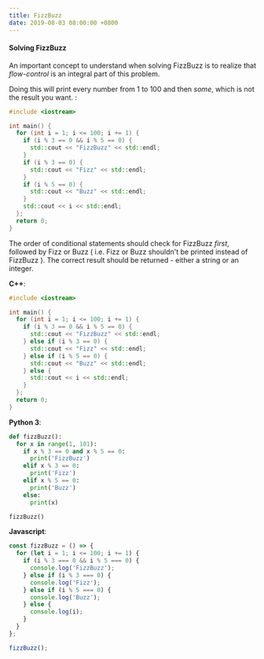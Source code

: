 ```yaml
---
title: FizzBuzz
date: 2019-08-03 08:00:00 +0800
---
```


#### Solving FizzBuzz

An important concept to understand when solving FizzBuzz is to realize that _flow-control_ is an integral part of this problem.

Doing this will print every number from 1 to 100 and then _some_, which is not the result you want. :

```cpp
#include <iostream>

int main() {
  for (int i = 1; i <= 100; i += 1) {
    if (i % 3 == 0 && i % 5 == 0) {
      std::cout << "FizzBuzz" << std::endl;
    }
    if (i % 3 == 0) {
      std::cout << "Fizz" << std::endl;
    }
    if (i % 5 == 0) {
      std::cout << "Buzz" << std::endl;
    }
    std::cout << i << std::endl;
  };
  return 0;
}
```

The order of conditional statements should check for FizzBuzz _first_, followed by Fizz or Buzz ( i.e. Fizz or Buzz shouldn't be printed instead of FizzBuzz ). The correct result should be returned - either a string or an integer.

**C++**:

```cpp
#include <iostream>

int main() {
  for (int i = 1; i <= 100; i += 1) {
    if (i % 3 == 0 && i % 5 == 0) {
      std::cout << "FizzBuzz" << std::endl;
    } else if (i % 3 == 0) {
      std::cout << "Fizz" << std::endl;
    } else if (i % 5 == 0) {
      std::cout << "Buzz" << std::endl;
    } else {
      std::cout << i << std::endl;
    }
  };
  return 0;
}
```

**Python 3**:

```python
def fizzBuzz():
  for x in range(1, 101):
    if x % 3 == 0 and x % 5 == 0:
      print('FizzBuzz')
    elif x % 3 == 0:
      print('Fizz')
    elif x % 5 == 0:
      print('Buzz')
    else:
      print(x)

fizzBuzz()
```

**Javascript**:

```js
const fizzBuzz = () => {
  for (let i = 1; i <= 100; i += 1) {
    if (i % 3 === 0 && i % 5 === 0) {
      console.log('FizzBuzz');
    } else if (i % 3 === 0) {
      console.log('Fizz');
    } else if (i % 5 === 0) {
      console.log('Buzz');
    } else {
      console.log(i);
    }
  }
};

fizzBuzz();
```